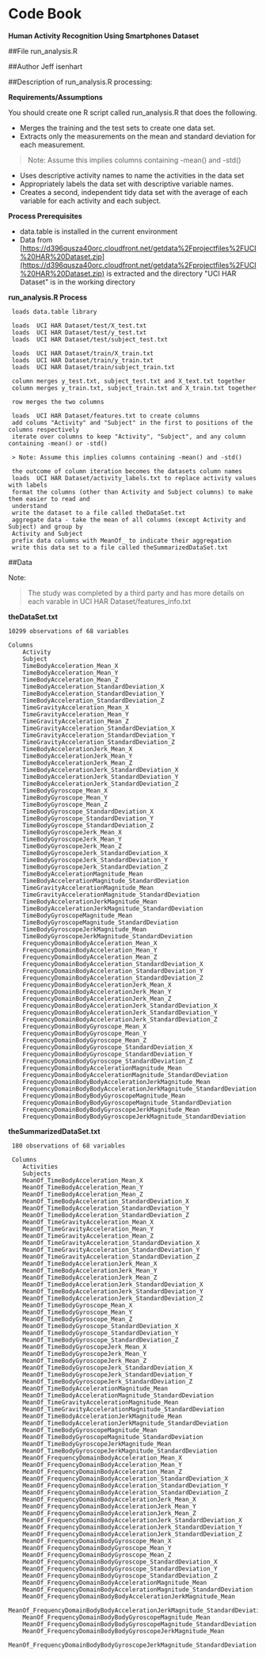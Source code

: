 
Code Book
=====================

**Human Activity Recognition Using Smartphones Dataset**


##File
run_analysis.R

##Author 
Jeff isenhart

##Description of run_analysis.R processing:

**Requirements/Assumptions**

You should create one R script called run_analysis.R that does the following. 
* Merges the training and the test sets to create one data set.
* Extracts only the measurements on the mean and standard deviation for each measurement. 

> Note: Assume this implies columns containing -mean() and -std()

* Uses descriptive activity names to name the activities in the data set
* Appropriately labels the data set with descriptive variable names. 
* Creates a second, independent tidy data set with the average of each variable for each activity and 
each subject. 

**Process Prerequisites**

* data.table is installed in the current environment
* Data from [https://d396qusza40orc.cloudfront.net/getdata%2Fprojectfiles%2FUCI%20HAR%20Dataset.zip](https://d396qusza40orc.cloudfront.net/getdata%2Fprojectfiles%2FUCI%20HAR%20Dataset.zip)
is extracted and the directory "UCI HAR Dataset" is in the working directory
     
**run_analysis.R Process**     

     loads data.table library
     
     loads  UCI HAR Dataset/test/X_test.txt
     loads  UCI HAR Dataset/test/y_test.txt
     loads  UCI HAR Dataset/test/subject_test.txt
     
     loads  UCI HAR Dataset/train/X_train.txt
     loads  UCI HAR Dataset/train/y_train.txt
     loads  UCI HAR Dataset/train/subject_train.txt
     
     column merges y_test.txt, subject_test.txt and X_text.txt together
     column merges y_train.txt, subject_train.txt and X_train.txt together
     
     row merges the two columns
     
     loads  UCI HAR Dataset/features.txt to create columns
     add colums "Activity" and "Subject" in the first to positions of the columns respectively
     iterate over columns to keep "Activity", "Subject", and any column containing -mean() or -std()
     
     > Note: Assume this implies columns containing -mean() and -std()
     
     the outcome of column iteration becomes the datasets column names
     loads  UCI HAR Dataset/activity_labels.txt to replace activity values with labels
     format the columns (other than Activity and Subject columns) to make them easier to read and 
     understand
     write the dataset to a file called theDataSet.txt
     aggregate data - take the mean of all columns (except Activity and Subject) and group by 
     Activity and Subject
     prefix data columns with MeanOf_ to indicate their aggregation
     write this data set to a file called theSummarizedDataSet.txt
     
##Data

Note: 

>The study was completed by a third party and has more details on each varable in 
	UCI HAR Dataset/features_info.txt
     
 **theDataSet.txt**
   
 	10299 observations of 68 variables
 	
 	Columns
		Activity
		Subject
		TimeBodyAcceleration_Mean_X
		TimeBodyAcceleration_Mean_Y
		TimeBodyAcceleration_Mean_Z
		TimeBodyAcceleration_StandardDeviation_X
		TimeBodyAcceleration_StandardDeviation_Y
		TimeBodyAcceleration_StandardDeviation_Z
		TimeGravityAcceleration_Mean_X
		TimeGravityAcceleration_Mean_Y
		TimeGravityAcceleration_Mean_Z
		TimeGravityAcceleration_StandardDeviation_X
		TimeGravityAcceleration_StandardDeviation_Y
		TimeGravityAcceleration_StandardDeviation_Z
		TimeBodyAccelerationJerk_Mean_X
		TimeBodyAccelerationJerk_Mean_Y
		TimeBodyAccelerationJerk_Mean_Z
		TimeBodyAccelerationJerk_StandardDeviation_X
		TimeBodyAccelerationJerk_StandardDeviation_Y
		TimeBodyAccelerationJerk_StandardDeviation_Z
		TimeBodyGyroscope_Mean_X
		TimeBodyGyroscope_Mean_Y
		TimeBodyGyroscope_Mean_Z
		TimeBodyGyroscope_StandardDeviation_X
		TimeBodyGyroscope_StandardDeviation_Y
		TimeBodyGyroscope_StandardDeviation_Z
		TimeBodyGyroscopeJerk_Mean_X
		TimeBodyGyroscopeJerk_Mean_Y
		TimeBodyGyroscopeJerk_Mean_Z
		TimeBodyGyroscopeJerk_StandardDeviation_X
		TimeBodyGyroscopeJerk_StandardDeviation_Y
		TimeBodyGyroscopeJerk_StandardDeviation_Z
		TimeBodyAccelerationMagnitude_Mean
		TimeBodyAccelerationMagnitude_StandardDeviation
		TimeGravityAccelerationMagnitude_Mean
		TimeGravityAccelerationMagnitude_StandardDeviation
		TimeBodyAccelerationJerkMagnitude_Mean
		TimeBodyAccelerationJerkMagnitude_StandardDeviation
		TimeBodyGyroscopeMagnitude_Mean
		TimeBodyGyroscopeMagnitude_StandardDeviation
		TimeBodyGyroscopeJerkMagnitude_Mean
		TimeBodyGyroscopeJerkMagnitude_StandardDeviation
		FrequencyDomainBodyAcceleration_Mean_X
		FrequencyDomainBodyAcceleration_Mean_Y
		FrequencyDomainBodyAcceleration_Mean_Z
		FrequencyDomainBodyAcceleration_StandardDeviation_X
		FrequencyDomainBodyAcceleration_StandardDeviation_Y
		FrequencyDomainBodyAcceleration_StandardDeviation_Z
		FrequencyDomainBodyAccelerationJerk_Mean_X
		FrequencyDomainBodyAccelerationJerk_Mean_Y
		FrequencyDomainBodyAccelerationJerk_Mean_Z
		FrequencyDomainBodyAccelerationJerk_StandardDeviation_X
		FrequencyDomainBodyAccelerationJerk_StandardDeviation_Y
		FrequencyDomainBodyAccelerationJerk_StandardDeviation_Z
		FrequencyDomainBodyGyroscope_Mean_X
		FrequencyDomainBodyGyroscope_Mean_Y
		FrequencyDomainBodyGyroscope_Mean_Z
		FrequencyDomainBodyGyroscope_StandardDeviation_X
		FrequencyDomainBodyGyroscope_StandardDeviation_Y
		FrequencyDomainBodyGyroscope_StandardDeviation_Z
		FrequencyDomainBodyAccelerationMagnitude_Mean
		FrequencyDomainBodyAccelerationMagnitude_StandardDeviation
		FrequencyDomainBodyBodyAccelerationJerkMagnitude_Mean
		FrequencyDomainBodyBodyAccelerationJerkMagnitude_StandardDeviation
		FrequencyDomainBodyBodyGyroscopeMagnitude_Mean
		FrequencyDomainBodyBodyGyroscopeMagnitude_StandardDeviation
		FrequencyDomainBodyBodyGyroscopeJerkMagnitude_Mean
		FrequencyDomainBodyBodyGyroscopeJerkMagnitude_StandardDeviation
		

**theSummarizedDataSet.txt**
 
     180 observations of 68 variables
     
     Columns
     	Activities
		Subjects
		MeanOf_TimeBodyAcceleration_Mean_X
		MeanOf_TimeBodyAcceleration_Mean_Y
		MeanOf_TimeBodyAcceleration_Mean_Z
		MeanOf_TimeBodyAcceleration_StandardDeviation_X
		MeanOf_TimeBodyAcceleration_StandardDeviation_Y
		MeanOf_TimeBodyAcceleration_StandardDeviation_Z
		MeanOf_TimeGravityAcceleration_Mean_X
		MeanOf_TimeGravityAcceleration_Mean_Y
		MeanOf_TimeGravityAcceleration_Mean_Z
		MeanOf_TimeGravityAcceleration_StandardDeviation_X
		MeanOf_TimeGravityAcceleration_StandardDeviation_Y
		MeanOf_TimeGravityAcceleration_StandardDeviation_Z
		MeanOf_TimeBodyAccelerationJerk_Mean_X
		MeanOf_TimeBodyAccelerationJerk_Mean_Y
		MeanOf_TimeBodyAccelerationJerk_Mean_Z
		MeanOf_TimeBodyAccelerationJerk_StandardDeviation_X
		MeanOf_TimeBodyAccelerationJerk_StandardDeviation_Y
		MeanOf_TimeBodyAccelerationJerk_StandardDeviation_Z
		MeanOf_TimeBodyGyroscope_Mean_X
		MeanOf_TimeBodyGyroscope_Mean_Y
		MeanOf_TimeBodyGyroscope_Mean_Z
		MeanOf_TimeBodyGyroscope_StandardDeviation_X
		MeanOf_TimeBodyGyroscope_StandardDeviation_Y
		MeanOf_TimeBodyGyroscope_StandardDeviation_Z
		MeanOf_TimeBodyGyroscopeJerk_Mean_X
		MeanOf_TimeBodyGyroscopeJerk_Mean_Y
		MeanOf_TimeBodyGyroscopeJerk_Mean_Z
		MeanOf_TimeBodyGyroscopeJerk_StandardDeviation_X
		MeanOf_TimeBodyGyroscopeJerk_StandardDeviation_Y
		MeanOf_TimeBodyGyroscopeJerk_StandardDeviation_Z
		MeanOf_TimeBodyAccelerationMagnitude_Mean
		MeanOf_TimeBodyAccelerationMagnitude_StandardDeviation
		MeanOf_TimeGravityAccelerationMagnitude_Mean
		MeanOf_TimeGravityAccelerationMagnitude_StandardDeviation
		MeanOf_TimeBodyAccelerationJerkMagnitude_Mean
		MeanOf_TimeBodyAccelerationJerkMagnitude_StandardDeviation
		MeanOf_TimeBodyGyroscopeMagnitude_Mean
		MeanOf_TimeBodyGyroscopeMagnitude_StandardDeviation
		MeanOf_TimeBodyGyroscopeJerkMagnitude_Mean
		MeanOf_TimeBodyGyroscopeJerkMagnitude_StandardDeviation
		MeanOf_FrequencyDomainBodyAcceleration_Mean_X
		MeanOf_FrequencyDomainBodyAcceleration_Mean_Y
		MeanOf_FrequencyDomainBodyAcceleration_Mean_Z
		MeanOf_FrequencyDomainBodyAcceleration_StandardDeviation_X
		MeanOf_FrequencyDomainBodyAcceleration_StandardDeviation_Y
		MeanOf_FrequencyDomainBodyAcceleration_StandardDeviation_Z
		MeanOf_FrequencyDomainBodyAccelerationJerk_Mean_X
		MeanOf_FrequencyDomainBodyAccelerationJerk_Mean_Y
		MeanOf_FrequencyDomainBodyAccelerationJerk_Mean_Z
		MeanOf_FrequencyDomainBodyAccelerationJerk_StandardDeviation_X
		MeanOf_FrequencyDomainBodyAccelerationJerk_StandardDeviation_Y
		MeanOf_FrequencyDomainBodyAccelerationJerk_StandardDeviation_Z
		MeanOf_FrequencyDomainBodyGyroscope_Mean_X
		MeanOf_FrequencyDomainBodyGyroscope_Mean_Y
		MeanOf_FrequencyDomainBodyGyroscope_Mean_Z
		MeanOf_FrequencyDomainBodyGyroscope_StandardDeviation_X
		MeanOf_FrequencyDomainBodyGyroscope_StandardDeviation_Y
		MeanOf_FrequencyDomainBodyGyroscope_StandardDeviation_Z
		MeanOf_FrequencyDomainBodyAccelerationMagnitude_Mean
		MeanOf_FrequencyDomainBodyAccelerationMagnitude_StandardDeviation
		MeanOf_FrequencyDomainBodyBodyAccelerationJerkMagnitude_Mean
		MeanOf_FrequencyDomainBodyBodyAccelerationJerkMagnitude_StandardDeviation
		MeanOf_FrequencyDomainBodyBodyGyroscopeMagnitude_Mean
		MeanOf_FrequencyDomainBodyBodyGyroscopeMagnitude_StandardDeviation
		MeanOf_FrequencyDomainBodyBodyGyroscopeJerkMagnitude_Mean
		MeanOf_FrequencyDomainBodyBodyGyroscopeJerkMagnitude_StandardDeviation
     
     